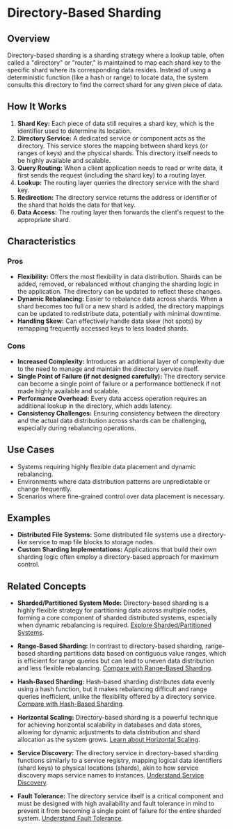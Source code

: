 # Directory-Based Sharding

## Overview

Directory-based sharding is a sharding strategy where a lookup table, often called a "directory" or "router," is maintained to map each shard key to the specific shard where its corresponding data resides. Instead of using a deterministic function (like a hash or range) to locate data, the system consults this directory to find the correct shard for any given piece of data.

## How It Works

1.  **Shard Key:** Each piece of data still requires a shard key, which is the identifier used to determine its location.
2.  **Directory Service:** A dedicated service or component acts as the directory. This service stores the mapping between shard keys (or ranges of keys) and the physical shards. This directory itself needs to be highly available and scalable.
3.  **Query Routing:** When a client application needs to read or write data, it first sends the request (including the shard key) to a routing layer.
4.  **Lookup:** The routing layer queries the directory service with the shard key.
5.  **Redirection:** The directory service returns the address or identifier of the shard that holds the data for that key.
6.  **Data Access:** The routing layer then forwards the client's request to the appropriate shard.

## Characteristics

### Pros

*   **Flexibility:** Offers the most flexibility in data distribution. Shards can be added, removed, or rebalanced without changing the sharding logic in the application. The directory can be updated to reflect these changes.
*   **Dynamic Rebalancing:** Easier to rebalance data across shards. When a shard becomes too full or a new shard is added, the directory mappings can be updated to redistribute data, potentially with minimal downtime.
*   **Handling Skew:** Can effectively handle data skew (hot spots) by remapping frequently accessed keys to less loaded shards.

### Cons

*   **Increased Complexity:** Introduces an additional layer of complexity due to the need to manage and maintain the directory service itself.
*   **Single Point of Failure (if not designed carefully):** The directory service can become a single point of failure or a performance bottleneck if not made highly available and scalable.
*   **Performance Overhead:** Every data access operation requires an additional lookup in the directory, which adds latency.
*   **Consistency Challenges:** Ensuring consistency between the directory and the actual data distribution across shards can be challenging, especially during rebalancing operations.

## Use Cases

*   Systems requiring highly flexible data placement and dynamic rebalancing.
*   Environments where data distribution patterns are unpredictable or change frequently.
*   Scenarios where fine-grained control over data placement is necessary.

## Examples

*   **Distributed File Systems:** Some distributed file systems use a directory-like service to map file blocks to storage nodes.
*   **Custom Sharding Implementations:** Applications that build their own sharding logic often employ a directory-based approach for maximum control.

## Related Concepts

-   **Sharded/Partitioned System Mode:** Directory-based sharding is a highly flexible strategy for partitioning data across multiple nodes, forming a core component of sharded distributed systems, especially when dynamic rebalancing is required. [Explore Sharded/Partitioned Systems](../README.md).

-   **Range-Based Sharding:** In contrast to directory-based sharding, range-based sharding partitions data based on contiguous value ranges, which is efficient for range queries but can lead to uneven data distribution and less flexible rebalancing. [Compare with Range-Based Sharding](../range-based-sharding/README.md).

-   **Hash-Based Sharding:** Hash-based sharding distributes data evenly using a hash function, but it makes rebalancing difficult and range queries inefficient, unlike the flexibility offered by a directory service. [Compare with Hash-Based Sharding](../hash-based-sharding/README.md).

-   **Horizontal Scaling:** Directory-based sharding is a powerful technique for achieving horizontal scalability in databases and data stores, allowing for dynamic adjustments to data distribution and shard allocation as the system grows. [Learn about Horizontal Scaling](../../../scaling/horizontal/README.md).

-   **Service Discovery:** The directory service in directory-based sharding functions similarly to a service registry, mapping logical data identifiers (shard keys) to physical locations (shards), akin to how service discovery maps service names to instances. [Understand Service Discovery](../../../service-discovery/README.md).

-   **Fault Tolerance:** The directory service itself is a critical component and must be designed with high availability and fault tolerance in mind to prevent it from becoming a single point of failure for the entire sharded system. [Understand Fault Tolerance](../../../fault-tolerance/README.md).

